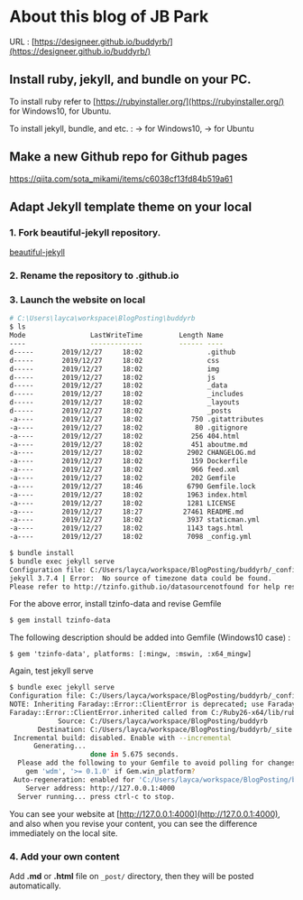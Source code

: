 About this blog of JB Park
===========================
URL :  [https://designeer.github.io/buddyrb/](https://designeer.github.io/buddyrb/)  

## Install ruby, jekyll, and bundle on your PC.  
To install ruby refer to [https://rubyinstaller.org/](https://rubyinstaller.org/) for Windows10,
[]() for Ubuntu.

To install jekyll, bundle, and etc. : []() -> for Windows10, []() -> for Ubuntu

## Make a new Github repo for Github pages

https://qiita.com/sota_mikami/items/c6038cf13fd84b519a61


## Adapt Jekyll template theme on your local  

### 1. Fork beautiful-jekyll repository.
 [beautiful-jekyll](https://deanattali.com/beautiful-jekyll/)

### 2. Rename the repository to <yourusername>.github.io

### 3. Launch the website on local

```bash
# C:\Users\layca\workspace\BlogPosting\buddyrb
$ ls
Mode                LastWriteTime         Length Name
----                -------------         ------ ----
d-----       2019/12/27     18:02                .github
d-----       2019/12/27     18:02                css
d-----       2019/12/27     18:02                img
d-----       2019/12/27     18:02                js
d-----       2019/12/27     18:02                _data
d-----       2019/12/27     18:02                _includes
d-----       2019/12/27     18:02                _layouts
d-----       2019/12/27     18:02                _posts
-a----       2019/12/27     18:02            750 .gitattributes
-a----       2019/12/27     18:02             80 .gitignore
-a----       2019/12/27     18:02            256 404.html
-a----       2019/12/27     18:02            451 aboutme.md
-a----       2019/12/27     18:02           2902 CHANGELOG.md
-a----       2019/12/27     18:02            159 Dockerfile
-a----       2019/12/27     18:02            966 feed.xml
-a----       2019/12/27     18:02            202 Gemfile
-a----       2019/12/27     18:46           6790 Gemfile.lock
-a----       2019/12/27     18:02           1963 index.html
-a----       2019/12/27     18:02           1281 LICENSE
-a----       2019/12/27     18:27          27461 README.md
-a----       2019/12/27     18:02           3937 staticman.yml
-a----       2019/12/27     18:02           1143 tags.html
-a----       2019/12/27     18:02           7098 _config.yml
```

```bash
$ bundle install
$ bundle exec jekyll serve
Configuration file: C:/Users/layca/workspace/BlogPosting/buddyrb/_config.yml
jekyll 3.7.4 | Error:  No source of timezone data could be found.
Please refer to http://tzinfo.github.io/datasourcenotfound for help resolving this error.
```
For the above error, install tzinfo-data and revise Gemfile
```bash
$ gem install tzinfo-data
```

The following description should be added into Gemfile (Windows10 case) :
```
$ gem 'tzinfo-data', platforms: [:mingw, :mswin, :x64_mingw]
```
Again, test jekyll serve
```bash
$ bundle exec jekyll serve
Configuration file: C:/Users/layca/workspace/BlogPosting/buddyrb/_config.yml
NOTE: Inheriting Faraday::Error::ClientError is deprecated; use Faraday::ClientError instead. It will be removed in or after version 1.0
Faraday::Error::ClientError.inherited called from C:/Ruby26-x64/lib/ruby/gems/2.6.0/gems/octokit-4.14.0/lib/octokit/middleware/follow_redirects.rb:14.
            Source: C:/Users/layca/workspace/BlogPosting/buddyrb
       Destination: C:/Users/layca/workspace/BlogPosting/buddyrb/_site
 Incremental build: disabled. Enable with --incremental
      Generating...
                    done in 5.675 seconds.
  Please add the following to your Gemfile to avoid polling for changes:
    gem 'wdm', '>= 0.1.0' if Gem.win_platform?
 Auto-regeneration: enabled for 'C:/Users/layca/workspace/BlogPosting/buddyrb'
    Server address: http://127.0.0.1:4000
  Server running... press ctrl-c to stop.
```

You can see your website at [http://127.0.0.1:4000](http://127.0.0.1:4000), 
and also when you revise your content, you can see the difference immediately on the local site. 

### 4. Add your own content

Add **.md** or **.html** file on `_post/` directory, then they will be posted automatically.
